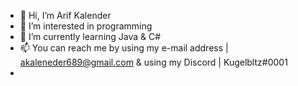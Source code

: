 - 👋 Hi, I’m Arif Kalender
- 👀 I’m interested in programming
- 🌱 I’m currently learning Java & C#
- 📫 You can reach me by using my e-mail address | akaleneder689@gmail.com & using my Discord | Kugelbltz#0001 
- 
